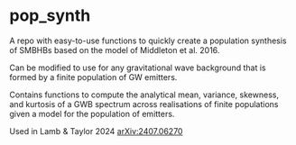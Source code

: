 # pop_synth

A repo with easy-to-use functions to quickly create a population synthesis of SMBHBs based on the model of Middleton et al. 2016.

Can be modified to use for any gravitational wave background that is formed by a finite population of GW emitters.

Contains functions to compute the analytical mean, variance, skewness, and kurtosis of a GWB spectrum across realisations of finite populations given a model for the population of emitters.

Used in Lamb & Taylor 2024 [arXiv:2407.06270](https://arxiv.org/abs/2407.06270)
